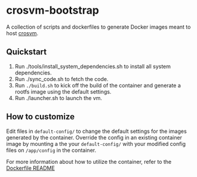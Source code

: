 # crosvm-bootstrap

A collection of scripts and dockerfiles to generate Docker images meant to host
[crosvm](https://chromium.googlesource.com/chromiumos/platform/crosvm/).

## Quickstart
1. Run ./tools/install_system_dependencies.sh to install all system dependencies.
1. Run ./sync_code.sh to fetch the code.
1. Run `./build.sh` to kick off the build of the container and generate
a rootfs image using the default settings.
2. Run ./launcher.sh to launch the vm.

## How to customize
Edit files in `default-config/` to change the default settings for the images 
generated by the container. Override the config in an existing container image 
by mounting a the your `default-config/` with your modified config files on
`/app/config` in the container.

For more information about how to utilize the container, refer to the
[Dockerfile README](dockerfiles/README.md)
